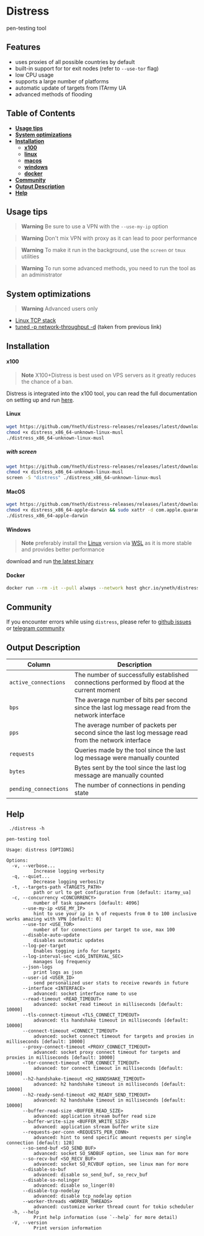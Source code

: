 # Distress

pen-testing tool

## Features

- uses proxies of all possible countries by default
- built-in support for tor exit nodes (refer to `--use-tor` flag)
- low CPU usage
- supports a large number of platforms
- automatic update of targets from ITArmy UA
- advanced methods of flooding

## Table of Contents

* **[Usage tips](#usage-tips)**<br>
* **[System optimizations](#system-optimizations)**<br>
* **[Installation](#installation)**<br>
    * **[x100](#x100)**<br>
    * **[linux](#linux)**<br>
    * **[macos](#macos)**<br>
    * **[windows](#windows)**<br>
    * **[docker](#docker)**<br>
* **[Community](#community)**<br>
* **[Output Description](#output-description)**<br>
* **[Help](#help)**<br>


## Usage tips

> **Warning**
> Be sure to use a VPN with the `--use-my-ip` option

> **Warning**
> Don't mix VPN with proxy as it can lead to poor performance

> **Warning**
> To make it run in the background, use the `screen` or `tmux` utilities

> **Warning**
> To run some advanced methods, you need to run the tool as an administrator

## System optimizations

> **Warning**
> Advanced users only

- [Linux TCP stack](https://linux2me.wordpress.com/2018/06/03/tuning-the-tcp-stack-system-administrator/)
- [tuned -p network-throughput -d](https://tuned-project.org/) (taken from previous link)

## Installation

#### x100

> **Note**
> X100+Distress is best used on VPS servers as it greatly reduces the chance of a ban.

Distress is integrated into the x100 tool, you can read the full documentation on setting up and
run [here](https://x100.vn.ua/docs/).

#### Linux

```bash
wget https://github.com/Yneth/distress-releases/releases/latest/download/distress_x86_64-unknown-linux-musl
chmod +x distress_x86_64-unknown-linux-musl
./distress_x86_64-unknown-linux-musl
```

##### with screen

```bash
wget https://github.com/Yneth/distress-releases/releases/latest/download/distress_x86_64-unknown-linux-musl
chmod +x distress_x86_64-unknown-linux-musl
screen -S "distress" ./distress_x86_64-unknown-linux-musl
```

#### MacOS

```bash
wget https://github.com/Yneth/distress-releases/releases/latest/download/distress_x86_64-apple-darwin
chmod +x distress_x86_64-apple-darwin && sudo xattr -d com.apple.quarantine distress_x86_64-apple-darwin
./distress_x86_64-apple-darwin
```

#### Windows

> **Note**
> preferably install the [Linux](#linux) version via [WSL](https://docs.microsoft.com/en-us/windows/wsl/install) as
> it is more stable and provides better performance

download and run [the latest binary](https://github.com/Yneth/distress-releases/releases/latest/download/distress_x86_64-pc-windows-msvc.exe)

#### Docker

```bash
docker run --rm -it --pull always --network host ghcr.io/yneth/distress 
```

## Community

If you encounter errors while using `distress`, please refer
to [github issues](https://github.com/Yneth/distress/issues)
or [telegram community](https://t.me/distress_support)

## Output Description

| Column                | Description                                                                                         
|-----------------------|-----------------------------------------------------------------------------------------------------|
| `active_connections`  | The number of successfully established connections performed by flood at the current moment         |
| `bps`                 | The average number of bits per second since the last log message read from the network interface    |
| `pps`                 | The average number of packets per second since the last log message read from the network interface |
| `requests`            | Queries made by the tool since the last log message were manually counted                           |
| `bytes`               | Bytes sent by the tool since the last log message are manually counted                              |
| `pending_connections` | The number of connections in pending state                                                          |

## Help

``` ./distress -h```
```
pen-testing tool

Usage: distress [OPTIONS]

Options:
  -v, --verbose...
          Increase logging verbosity
  -q, --quiet...
          Decrease logging verbosity
  -t, --targets-path <TARGETS_PATH>
          path or url to get configuration from [default: itarmy_ua]
  -c, --concurrency <CONCURRENCY>
          number of task spawners [default: 4096]
      --use-my-ip <USE_MY_IP>
          hint to use your ip in % of requests from 0 to 100 inclusive works amazing with VPN [default: 0]
      --use-tor <USE_TOR>
          number of tor connections per target to use, max 100
      --disable-auto-update
          disables automatic updates
      --log-per-target
          Enables togging info for targets
      --log-interval-sec <LOG_INTERVAL_SEC>
          manages log frequency
      --json-logs
          print logs as json
      --user-id <USER_ID>
          send personalized user stats to receive rewards in future
      --interface <INTERFACE>
          advanced: socket interface name to use
      --read-timeout <READ_TIMEOUT>
          advanced: socket read timeout in milliseconds [default: 10000]
      --tls-connect-timeout <TLS_CONNECT_TIMEOUT>
          advanced: tls handshake timeout in milliseconds [default: 10000]
      --connect-timeout <CONNECT_TIMEOUT>
          advanced: socket connect timeout for targets and proxies in milliseconds [default: 10000]
      --proxy-connect-timeout <PROXY_CONNECT_TIMEOUT>
          advanced: socket proxy connect timeout for targets and proxies in milliseconds [default: 10000]
      --tor-connect-timeout <TOR_CONNECT_TIMEOUT>
          advanced: tor connect timeout in milliseconds [default: 10000]
      --h2-handshake-timeout <H2_HANDSHAKE_TIMEOUT>
          advanced: h2 handshake timeout in milliseconds [default: 10000]
      --h2-ready-send-timeout <H2_READY_SEND_TIMEOUT>
          advanced: h2 handshake timeout in milliseconds [default: 10000]
      --buffer-read-size <BUFFER_READ_SIZE>
          advanced: application stream buffer read size
      --buffer-write-size <BUFFER_WRITE_SIZE>
          advanced: application stream buffer write size
      --requests-per-conn <REQUESTS_PER_CONN>
          advanced: hint to send specific amount requests per single connection [default: 128]
      --so-send-buf <SO_SEND_BUF>
          advanced: socket SO_SNDBUF option, see linux man for more
      --so-recv-buf <SO_RECV_BUF>
          advanced: socket SO_RCVBUF option, see linux man for more
      --disable-so-buf
          advanced: disable so_send_buf, so_recv_buf
      --disable-so-nolinger
          advanced: disable so_linger(0)
      --disable-tcp-nodelay
          advanced: disable tcp_nodelay option
      --worker-threads <WORKER_THREADS>
          advanced: customize worker thread count for tokio scheduler
  -h, --help
          Print help information (use `--help` for more detail)
  -V, --version
          Print version information
```
